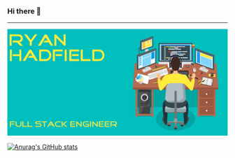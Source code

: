 ### Hi there 👋
---
![profile](./githubprofile.png)

[![Anurag's GitHub stats](https://github-readme-stats.vercel.app/api?ryanhadfield=anuraghazra)](https://github.com/anuraghazra/github-readme-stats)

<!--
**ryanhadfield/ryanhadfield** is a ✨ _special_ ✨ repository because its `README.md` (this file) appears on your GitHub profile.

Here are some ideas to get you started:

- 🔭 I’m currently working on ...
- 🌱 I’m currently learning ...
- 👯 I’m looking to collaborate on ...
- 🤔 I’m looking for help with ...
- 💬 Ask me about ...
- 📫 How to reach me: ...
- 😄 Pronouns: ...
- ⚡ Fun fact: ...
-->
